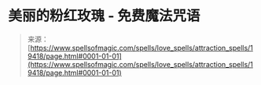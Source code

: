 <!--yml

分类：未分类

日期：2024年06月12日 19:01:24

-->

# 美丽的粉红玫瑰 - 免费魔法咒语

> 来源：[https://www.spellsofmagic.com/spells/love_spells/attraction_spells/19418/page.html#0001-01-01](https://www.spellsofmagic.com/spells/love_spells/attraction_spells/19418/page.html#0001-01-01)
